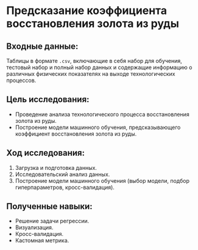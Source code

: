 # Предсказание коэффициента восстановления золота из руды

## Входные данные:

Таблицы в формате `.csv`, включающие в себя набор для обучения, тестовый набор и полный набор данных и содержащие информацию о различных физических показателях на выходе технологических процессов.

## Цель исследования:

* Проведение анализа технологического процесса восстановления золота из руды.
* Построение модели машинного обучения, предсказывающего коэффициент восстановления золота из руды.

## Ход исследования:

1. Загрузка и подготовка данных.
2. Исследовательский анализ данных.
3. Построение модели машинного обучения (выбор модели, подбор гиперпараметров, кросс-валидация).

## Полученные навыки:

* Решение задачи регрессии.
* Визуализация.
* Кросс-валидация.
* Кастомная метрика.

